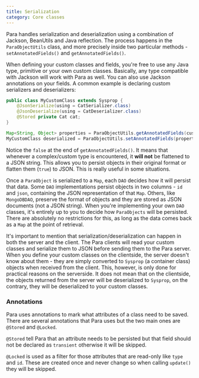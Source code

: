 ```yaml
---
title: Serialization
category: Core classes
---
```


Para handles serialization and deserialization using a combination of Jackson, BeanUtils and Java reflection.
The process happens in the `ParaObjectUtils` class, and more precisely inside two particular methods -
`setAnnotatedFields()` and `getAnnotatedFields()`.

When defining your custom classes and fields, you're free to use any Java type, primitive or your own custom classes.
Basically, any type compatible with Jackson will work with Para as well. You can also use Jackson annotations on your
fields. A common example is declaring custom serializers and deserializers:

```java
public class MyCustomClass extends Sysprop {
	@JsonSerialize(using = CatSerializer.class)
	@JsonDeserialize(using = CatDeserializer.class)
	@Stored private Cat cat;
}

Map<String, Object> properties = ParaObjectUtils.getAnnotatedFields(customClass, false);
MyCustomClass deserialized = ParaObjectUtils.setAnnotatedFields(properties);
```

Notice the `false` at the end of `getAnnotatedFields()`. It means that whenever a complex/custom type is encountered,
it **will not** be flattened to a JSON string. This allows you to persist objects in their original format or
flatten them (`true`) to JSON. This is really useful in some situations.

Once a `ParaObject` is serialized to a `Map`, each `DAO` decides how it will persist that data. Some `DAO` implementations
persist objects in two columns - `id` and `json`, containing the JSON representation of that `Map`. Others,
like `MongoDBDAO`, preserve the format of objects and they are stored as JSON documents (not a JSON string).
When you're implementing your own `DAO` classes, it's entirely up to you to decide how `ParaObjects` will be persisted.
There are absolutely no restrictions for this, as long as the data comes back as a `Map` at the point of retrieval.

It's important to mention that serialization/deserialization can happen in both the server and the client.
The Para clients will read your custom classes and serialize them to JSON before sending them to the Para server.
When you define your custom classes on the clientside, the server doesn't know about them - they are simply converted to
`Sysprop` (a container class) objects when received from the client. This, however, is only done for practical reasons
on the serverside. It does not mean that on the clientside, the objects returned from the server will be
deserialized to `Sysprop`, on the contrary, they will be deserialized to your custom classes.

### Annotations

Para uses annotations to mark what attributes of a class need to be saved. There are several annotations that Para uses
but the two main ones are `@Stored` and `@Locked`.

`@Stored` tell Para that an attribute needs to be persisted but
that field should not be declared as `transient` otherwise it will be skipped.

`@Locked` is used as a filter for those
attributes that are read-only like `type` and `id`. These are created once and never change so when calling `update()`
they will be skipped.

